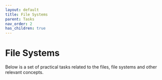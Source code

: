 ```yaml
---
layout: default
title: File Systems
parent: Tasks
nav_order: 2
has_children: true
---
```


# File Systems

Below is a set of practical tasks related to the files, file systems and other relevant concepts.

